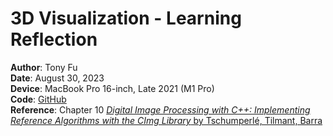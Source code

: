 # 3D Visualization - Learning Reflection

**Author**: Tony Fu  
**Date**: August 30, 2023  
**Device**: MacBook Pro 16-inch, Late 2021 (M1 Pro)  
**Code**: [GitHub](https://github.com/tonyfu97/Digital-Image-Processing/tree/main/10_3d)  
**Reference**: Chapter 10 [*Digital Image Processing with C++: Implementing Reference Algorithms with the CImg Library* by Tschumperlé, Tilmant, Barra](https://www.amazon.com/Digital-Image-Processing-Implementing-Algorithms/dp/1032347538)